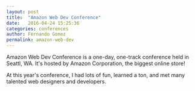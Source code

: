 ```yaml
---
layout: post
title:  "Amazon Web Dev Conference"
date:   2016-04-24 15:25:36
categories: conferences
author: Fernando Gomez
permalink: amazon-web-dev
---
```


Amazon Web Dev Conference is a one-day, one-track conference held in Seattl, WA. It's hosted by Amazon Corporation, the biggest online store!

At this year's conference, I had lots of fun, learned a ton, and met many talented web designers and developers.
